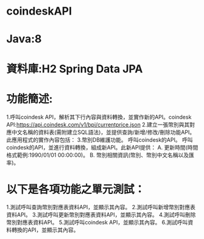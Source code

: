 # coindeskAPI

# Java:8

# 資料庫:H2 Spring Data JPA

# 功能簡述:
1.呼叫coindesk API，解析其下行內容與資料轉換，並實作新的API。coindesk API:https://api.coindesk.com/v1/bpi/currentprice.json
2.建立一張幣別與其對應中文名稱的資料表(需附建立SQL語法)，並提供查詢/新增/修改/刪除功能API。 此應用程式的實作內容包括：
3.幣別DB維護功能。
 呼叫coindesk的API。
 呼叫coindesk的API，並進行資料轉換，組成新API。此新API提供： 
 A. 更新時間(時間格式範例:1990/01/01 00:00:00)。 B. 幣別相關資訊(幣別、幣別中文名稱以及匯 率)。

# 以下是各項功能之單元測試：
1.測試呼叫查詢幣別對應表資料API，並顯示其內容。
2.測試呼叫新增幣別對應表資料API。
3.測試呼叫更新幣別對應表資料API，並顯示其內容。
4.測試呼叫刪除幣別對應表資料API。
5.測試呼叫coindesk API，並顯示其內容。
6.測試呼叫資料轉換的API，並顯示其內容。
